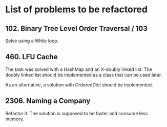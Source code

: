 # List of problems to be refactored

## 102. Binary Tree Level Order Traversal / 103
Solve using a While loop.

## 460. LFU Cache
The task was solved with a HashMap and an X-doubly linked list. The doubly linked list should be implemented as a class that can be used later.

As an alternative, a solution with OrderedDict should be implemented.

## 2306. Naming a Company
Refactor it. The solution is supposed to be faster and consume less memory.